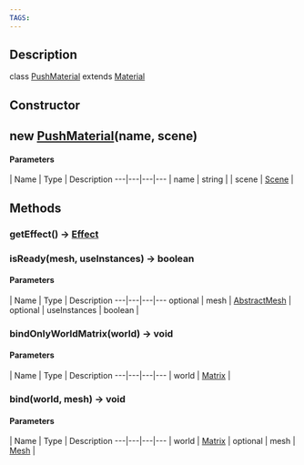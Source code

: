 ```yaml
---
TAGS:
---
```

## Description

class [PushMaterial](/classes/3.1/PushMaterial) extends [Material](/classes/3.1/Material)



## Constructor

## new [PushMaterial](/classes/3.1/PushMaterial)(name, scene)



#### Parameters
 | Name | Type | Description
---|---|---|---
 | name | string | 
 | scene | [Scene](/classes/3.1/Scene) | 
## Methods

### getEffect() &rarr; [Effect](/classes/3.1/Effect)


### isReady(mesh, useInstances) &rarr; boolean



#### Parameters
 | Name | Type | Description
---|---|---|---
optional | mesh | [AbstractMesh](/classes/3.1/AbstractMesh) | 
optional | useInstances | boolean | 
### bindOnlyWorldMatrix(world) &rarr; void



#### Parameters
 | Name | Type | Description
---|---|---|---
 | world | [Matrix](/classes/3.1/Matrix) | 

### bind(world, mesh) &rarr; void



#### Parameters
 | Name | Type | Description
---|---|---|---
 | world | [Matrix](/classes/3.1/Matrix) | 
optional | mesh | [Mesh](/classes/3.1/Mesh) | 
